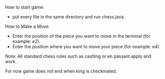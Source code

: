 How to start game:
  - put every file in the same directory and run chess.java.

How to Make a Move:
  - Enter the position of the piece you want to move in the terminal (for example: e2).
  - Enter the position where you want to move your piece (for example: e4).

Note: All standard chess rules such as castling or en passant apply and work. 

For now game does not end when king is checkmated.
